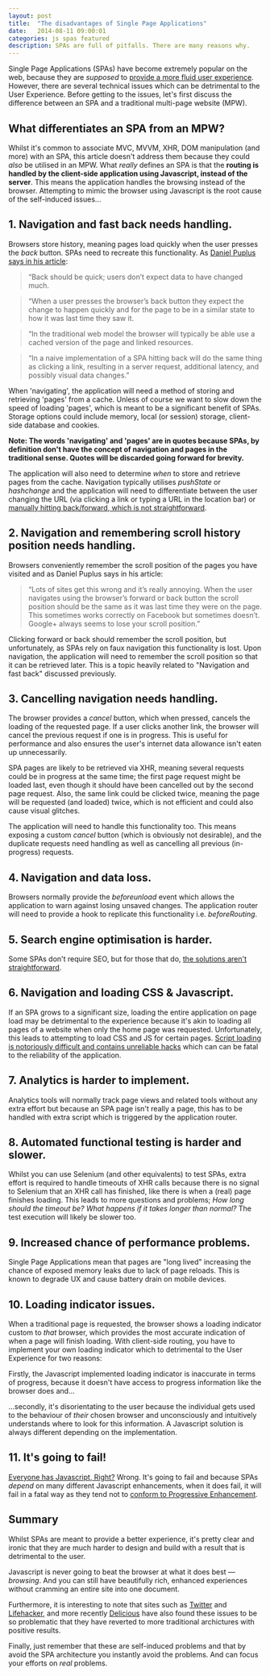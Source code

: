 ```yaml
---
layout: post
title:  "The disadvantages of Single Page Applications"
date:   2014-08-11 09:00:01
categories: js spas featured
description: SPAs are full of pitfalls. There are many reasons why.
---
```


Single Page Applications (SPAs) have become extremely popular on the web, because they are *supposed* to [provide a more fluid user experience](http://en.wikipedia.org/wiki/Single-page_application). However, there are several technical issues which can be detrimental to the User Experience. Before getting to the issues, let's first discuss the difference between an SPA and a traditional multi-page website (MPW).

## What differentiates an SPA from an MPW?

Whilst it's common to associate MVC, MVVM, XHR, DOM manipulation (and more) with an SPA, this article doesn't address them because they could *also* be utilised in an MPW. What *really* defines an SPA is that the **routing is handled by the client-side application using Javascript, instead of the server**. This means the application handles the browsing instead of the browser. Attempting to mimic the browser using Javascript is the root cause of the self-induced issues...

## 1. Navigation and fast back needs handling.

Browsers store history, meaning pages load quickly when the user presses the *back* button. SPAs need to recreate this functionality. As [Daniel Puplus says in his article](https://medium.com/joys-of-javascript/4353246f4480):

> &ldquo;Back should be quick; users don’t expect data to have changed much.

> &ldquo;When a user presses the browser’s back button they expect the change to happen quickly and for the page to be in a similar state to how it was last time they saw it.

> &ldquo;In the traditional web model the browser will typically be able use a cached version of the page and linked resources.

> &ldquo;In a naive implementation of a SPA hitting back will do the same thing as clicking a link, resulting in a server request, additional latency, and possibly visual data changes.&rdquo;

When 'navigating', the application will need a method of storing and retrieving 'pages' from a cache. Unless of course we want to slow down the speed of loading 'pages', which is meant to be a significant benefit of SPAs. Storage options could include memory, local (or session) storage, client-side database and cookies.

**Note: The words 'navigating' and 'pages' are in quotes because SPAs, by definition don't have the concept of navigation and pages in the traditional sense. Quotes will be discarded going forward for brevity.**

The application will also need to determine *when* to store and retrieve pages from the cache. Navigation typically utilises *pushState* or *hashchange* and the application will need to differentiate between the user changing the URL (via clicking a link or typing a URL in the location bar) or [manually hitting back/forward, which is not straightforward](http://stackoverflow.com/questions/2008806/how-to-detect-if-the-user-clicked-the-back-button).

## 2. Navigation and remembering scroll history position needs handling.

Browsers conveniently remember the scroll position of the pages you have visited and as Daniel Puplus says in his article:

> &ldquo;Lots of sites get this wrong and it’s really annoying. When the user navigates using the browser’s forward or back button the scroll position should be the same as it was last time they were on the page. This sometimes works correctly on Facebook but sometimes doesn’t. Google+ always seems to lose your scroll position.&rdquo;

Clicking forward or back should remember the scroll position, but unfortunately, as SPAs rely on faux navigation this functionality is lost. Upon navigation, the application will need to remember the scroll position so that it can be retrieved later. This is a topic heavily related to "Navigation and fast back" discussed previously.

## 3. Cancelling navigation needs handling.

The browser provides a *cancel* button, which when pressed, cancels the loading of the requested page. If a user clicks another link, the browser will cancel the previous request if one is in progress. This is useful for performance and also ensures the user's internet data allowance isn't eaten up unnecessarily.

SPA pages are likely to be retrieved via XHR, meaning several requests could be in progress at the same time; the first page request might be loaded last, even though it should have been cancelled out by the second page request. Also, the same link could be clicked twice, meaning the page will be requested (and loaded) twice, which is not efficient and could also cause visual glitches.

The application will need to handle this functionality too. This means exposing a custom *cancel* button (which is obviously not desirable), and the duplicate requests need handling as well as cancelling all previous (in-progress) requests.

## 4. Navigation and data loss.

Browsers normally provide the *beforeunload* event which allows the application to warn against losing unsaved changes. The application router will need to provide a hook to replicate this functionality i.e. *beforeRouting*.

## 5. Search engine optimisation is harder.

Some SPAs don't require SEO, but for those that do, [the solutions aren't straightforward](http://stackoverflow.com/questions/7549306/single-page-js-websites-and-seo).

## 6. Navigation and loading CSS &amp; Javascript.

If an SPA grows to a significant size, loading the entire application on page load may be detrimental to the experience because it's akin to loading all pages of a website when only the home page was requested. Unfortunately, this leads to attempting to load CSS and JS for certain pages. [Script loading is notoriously difficult and contains unreliable hacks](http://blog.getify.com/labjs-script-loading-the-way-it-should-be/) which can can be fatal to the reliability of the application.

## 7. Analytics is harder to implement.

Analytics tools will normally track page views and related tools without any extra effort but because an SPA page isn't really a page, this has to be handled with extra script which is triggered by the application router.

## 8. Automated functional testing is harder and slower.

Whilst you can use Selenium (and other equivalents) to test SPAs, extra effort is required to handle timeouts of XHR calls because there is no signal to Selenium that an XHR call has finished, like there is when a (real) page finishes loading. This leads to more questions and problems; *How long should the timeout be? What happens if it takes longer than normal?* The test execution will likely be slower too.

## 9. Increased chance of performance problems.

Single Page Applications mean that pages are "long lived" increasing the chance of exposed memory leaks due to lack of page reloads. This is known to degrade UX and cause battery drain on mobile devices.

## 10. Loading indicator issues.

When a traditional page is requested, the browser shows a loading indicator custom to *that* browser, which provides the most accurate indication of when a page will finish loading. With client-side routing, you have to implement your own loading indicator which to detrimental to the User Experience for two reasons:

Firstly, the Javascript implemented loading indicator is inaccurate in terms of progress, because it doesn't have access to progress information like the browser does and...

...secondly, it's disorientating to the user because the individual gets used to the behaviour of *their* chosen browser and unconsciously and intuitively understands where to look for this information. A Javascript solution is always different depending on the implementation.

## 11. It's going to fail!

[Everyone has Javascript, Right?](http://kryogenix.org/code/browser/everyonehasjs.html) Wrong. It's going to fail and because SPAs *depend* on many different Javascript enhancements, when it does fail, it will fail in a fatal way as they tend not to [conform to Progressive Enhancement](/articles/writing-javascript-that-conforms-to-progressive-enhancement/).

## Summary

Whilst SPAs are meant to provide a better experience, it's pretty clear and ironic that they are much harder to design and build with a result that is detrimental to the user.

Javascript is never going to beat the browser at what it does best &mdash; *browsing*. And you can still have beautifully rich, enhanced experiences without cramming an entire site into one document.

Furthermore, it is interesting to note that sites such as [Twitter](https://blog.twitter.com/2012/improving-performance-on-twittercom) and [Lifehacker](http://isolani.co.uk/blog/javascript/BreakingTheWebWithHashBangs), and more recently [Delicious](http://blog.delicious.com/2016/01/delicious-changes/) have also found these issues to be so problematic that they have reverted to more traditional archictures with positive results.

Finally, just remember that these are self-induced problems and that by avoid the SPA architecture you instantly avoid the problems. And can focus your efforts on *real* problems.